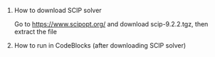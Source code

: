 1. How to download SCIP solver
   
   Go to https://www.scipopt.org/ and download scip-9.2.2.tgz, then extract the file
   
3. How to run in CodeBlocks (after downloading SCIP solver)
   
